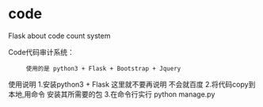 # code
Flask about  code count system

Code代码审计系统：
     
         使用的是 python3 + Flask + Bootstrap + Jquery

使用说明
        1.安装python3 + Flask 这里就不要再说明  不会就百度
        2.将代码copy到本地,用命令 安装其所需要的包
        3.在命令行实行 python manage.py
